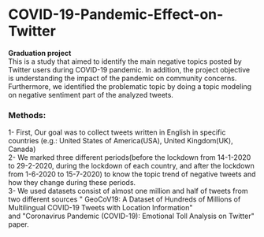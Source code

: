 # COVID-19-Pandemic-Effect-on-Twitter
**Graduation project**  
This is a study that aimed to identify the main negative topics posted by Twitter users during COVID-19 pandemic. In addition, the project objective is understanding the impact of the pandemic on community concerns. 
<br />Furthermore, we identified the problematic topic by doing a topic modeling on negative sentiment part of the analyzed tweets.<br />
### Methods:
1- First, Our goal was to collect tweets written in English in specific countries (e.g.: United States of America(USA), United Kingdom(UK), Canada)  
2- We marked three different periods(before the lockdown from 14-1-2020 to 29-2-2020, during the lockdown of each country, and after the lockdown from 1-6-2020 to 15-7-2020) to know the topic trend of negative tweets and how they change during these periods.  
3- We used  datasets consist of almost one million and half of tweets from two different sources " GeoCoV19: A Dataset of Hundreds of Millions of Multilingual COVID-19 Tweets with Location Information"  
and "Coronavirus Pandemic (COVID-19): Emotional Toll Analysis on Twitter" paper.



